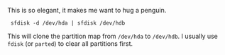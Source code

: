 This is so elegant, it makes me want to hug a penguin.

` sfdisk -d /dev/hda | sfdisk /dev/hdb`

This will clone the partition map from `/dev/hda` to `/dev/hdb`. I
usually use `fdisk` (or `parted`) to clear all partitions first.



